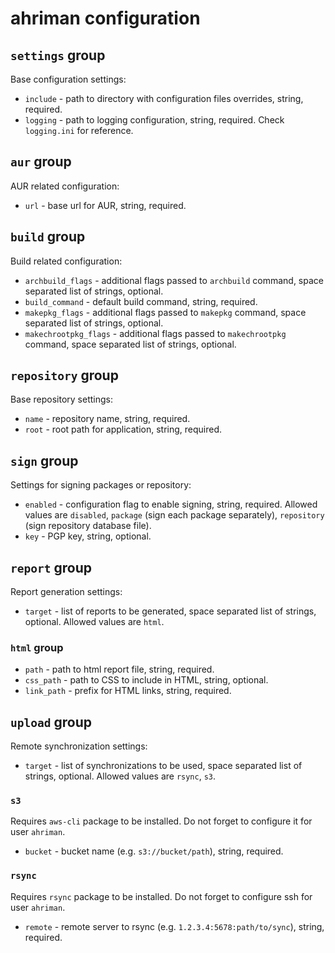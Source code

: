 # ahriman configuration

## `settings` group

Base configuration settings:

* `include` - path to directory with configuration files overrides, string, required.
* `logging` - path to logging configuration, string, required. Check `logging.ini` for reference.

## `aur` group

AUR related configuration:

* `url` - base url for AUR, string, required.

## `build` group

Build related configuration:

* `archbuild_flags` - additional flags passed to `archbuild` command, space separated list of strings, optional.
* `build_command` - default build command, string, required.
* `makepkg_flags` - additional flags passed to `makepkg` command, space separated list of strings, optional.
* `makechrootpkg_flags` - additional flags passed to `makechrootpkg` command, space separated list of strings, optional.

## `repository` group

Base repository settings:

* `name` - repository name, string, required.
* `root` - root path for application, string, required.

## `sign` group

Settings for signing packages or repository:

* `enabled` - configuration flag to enable signing, string, required. Allowed values are `disabled`, `package` (sign each package separately), `repository` (sign repository database file).
* `key` - PGP key, string, optional.

## `report` group

Report generation settings:

* `target` - list of reports to be generated, space separated list of strings, optional. Allowed values are `html`.

### `html` group

* `path` - path to html report file, string, required.
* `css_path` - path to CSS to include in HTML, string, optional.
* `link_path` - prefix for HTML links, string, required.

## `upload` group

Remote synchronization settings:

* `target` - list of synchronizations to be used, space separated list of strings, optional. Allowed values are `rsync`, `s3`.

### `s3`

Requires `aws-cli` package to be installed. Do not forget to configure it for user `ahriman`.

* `bucket` - bucket name (e.g. `s3://bucket/path`), string, required.

### `rsync`

Requires `rsync` package to be installed. Do not forget to configure ssh for user `ahriman`.

* `remote` - remote server to rsync (e.g. `1.2.3.4:5678:path/to/sync`), string, required.
